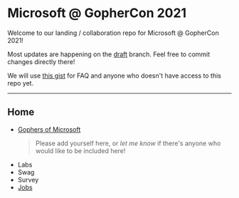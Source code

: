 # Microsoft @ GopherCon 2021

Welcome to our landing / collaboration repo for Microsoft @ GopherCon 2021!

Most updates are happening on the [draft](./tree/draft) branch. Feel free to commit changes directly there!

We will use [this gist](https://gist.github.com/asw101/cc31cf8d03e68bd45db172788cff015b) for FAQ and anyone who doesn't have access to this repo yet.

---

## Home

- [Gophers of Microsoft](gophers.md)  
  > Please add yourself here, or _let me know_ if there's anyone who would like to be included here!
- Labs
- Swag
- Survey
- [Jobs](jobs.md)

